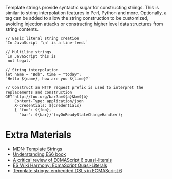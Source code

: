 Template strings provide syntactic sugar for constructing strings. This is similar to string interpolation features in Perl, Python and more. Optionally, a tag can be added to allow the string construction to be customized, avoiding injection attacks or constructing higher level data structures from string contents.

    // Basic literal string creation
    `In JavaScript '\n' is a line-feed.`

    // Multiline strings
    `In JavaScript this is
     not legal.`

    // String interpolation
    let name = "Bob", time = "today";
    `Hello ${name}, how are you ${time}?`

    // Construct an HTTP request prefix is used to interpret the replacements and construction
    GET`http://foo.org/bar?a=${a}&b=${b}
        Content-Type: application/json
        X-Credentials: ${credentials}
        { "foo": ${foo},
          "bar": ${bar}}`(myOnReadyStateChangeHandler);

# Extra Materials
- [MDN: Template Strings](https://developer.mozilla.org/en/docs/Web/JavaScript/Reference/template_strings)
- [Understanding ES6 book](https://leanpub.com/understandinges6/read/#leanpub-auto-template-strings)
- [A critical review of ECMAScript 6 quasi-literals](http://www.nczonline.net/blog/2012/08/01/a-critical-review-of-ecmascript-6-quasi-literals/)
- [ES Wiki Harmony: EcmaScript Quasi-Literals](http://wiki.ecmascript.org/doku.php?id=harmony:quasis)
- [Template strings: embedded DSLs in ECMAScript 6](http://www.2ality.com/2011/09/quasi-literals.html)